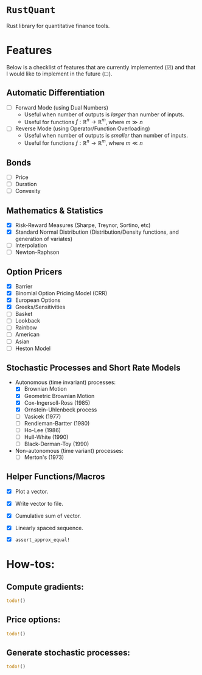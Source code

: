 
# `RustQuant`

Rust library for quantitative finance tools.

# Features

Below is a checklist of features that are currently implemented (&#9745;) and that I would like to implement in the future (&#9744;).

## Automatic Differentiation

+ [ ] Forward Mode (using Dual Numbers)
    + Useful when number of outputs is *larger* than number of inputs. 
    + Useful for functions $f:\mathbb{R}^n \rightarrow \mathbb{R}^m$, where $m \gg n$
+ [ ] Reverse Mode (using Operator/Function Overloading)
    + Useful when number of outputs is *smaller* than number of inputs. 
    + Useful for functions $f:\mathbb{R}^n \rightarrow \mathbb{R}^m$, where $m \ll n$

## Bonds

+ [ ] Price
+ [ ] Duration
+ [ ] Convexity

## Mathematics & Statistics

+ [x] Risk-Reward Measures (Sharpe, Treynor, Sortino, etc)
+ [x] Standard Normal Distribution (Distribution/Density functions, and generation of variates)
+ [ ] Interpolation
+ [ ] Newton-Raphson

## Option Pricers

+ [x] Barrier
+ [x] Binomial Option Pricing Model (CRR)
+ [x] European Options
+ [x] Greeks/Sensitivities
+ [ ] Basket
+ [ ] Lookback
+ [ ] Rainbow
+ [ ] American
+ [ ] Asian
+ [ ] Heston Model 

## Stochastic Processes and Short Rate Models

+ Autonomous (time invariant) processes:
    + [x] Brownian Motion
    + [x] Geometric Brownian Motion
    + [x] Cox-Ingersoll-Ross (1985)
    + [x] Ornstein-Uhlenbeck process
    + [ ] Vasicek (1977)
    + [ ] Rendleman-Bartter (1980)
    + [ ] Ho-Lee (1986)
    + [ ] Hull-White (1990)
    + [ ] Black-Derman-Toy (1990)

+ Non-autonomous (time variant) processes:
    + [ ] Merton's (1973)

## Helper Functions/Macros

+ [x] Plot a vector.
+ [x] Write vector to file.
+ [x] Cumulative sum of vector.
+ [x] Linearly spaced sequence.
+ [x] `assert_approx_equal!`


# How-tos:

## Compute gradients:

```rust
todo!()
```

## Price options:

```rust
todo!()
```

## Generate stochastic processes:

```rust
todo!()
```
